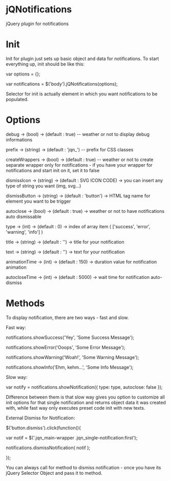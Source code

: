 # jQNotifications
jQuery plugin for notifications


# Init
Init for plugin just sets up basic object and data for notifications.
To start everything up, init should be like this:

var options = {};

var notifications = $('body').jQNotifications(options);


Selector for init is actually element in which you want notifications to be populated.

# Options
debug -> (bool) -> (default : true) -- weather or not to display debug informations

prefix -> (string) -> (default : 'jqn_') -- prefix for CSS classes

createWrappers -> (bool) -> (default : true) -- weather or not to create separate wrapper only for notifications - if you have your wrapper for notifications and start init on it, set it to false

dismissIcon -> (string) -> (default : SVG ICON CODE) -> you can insert any type of string you want (img, svg...)

dismissButton -> (string) -> (default : 'button') -> HTML tag name for element you want to be trigger

autoclose -> (bool) -> (default : true) -> weather or not to have notifications auto dismissable

type -> (int) -> (default : 0) -> index of array item ( ['success', 'error', 'warning', 'info'] )

title -> (string) -> (default : '') -> title for your notification

text -> (string) -> (default : '') -> text for your notification

animationTime -> (int) -> (default : 150) -> duration value for notification animation

autocloseTime -> (int) -> (default : 5000) -> wait time for notification auto-dismiss


# Methods
To display notification, there are two ways - fast and slow.


Fast way:

notifications.showSuccess('Yey', 'Some Success Message');

notifications.showError('Ooops', 'Some Error Message');

notifications.showWarning('Woah!', 'Some Warning Message');

notifications.showInfo('Ehm, kehm...', 'Some Info Message');


Slow way:

var notify = notifications.showNotification({ type: type, autoclose: false });


Difference between them is that slow way gives you option to customize all init options for that single notification and returns object data it was created with, while fast way only executes preset code init with new texts.


External Dismiss for Notification:

$('button.dismiss').click(function(){

var notif = $('.jqn_main-wrapper .jqn_single-notification:first');

notifications.dismissNotification( notif );

});

You can always call for method to dismiss notification - once you have its jQuery Selector Object and pass it to method.
